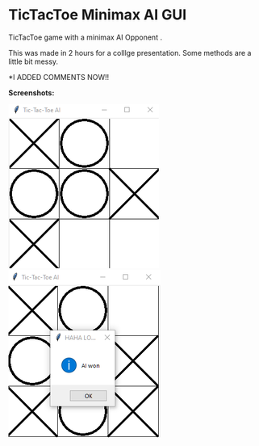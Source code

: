 # TicTacToe Minimax AI GUI
 TicTacToe game with a minimax AI Opponent . 

 This was made in 2 hours for a colllge presentation. Some methods are a little bit messy.

 *I ADDED COMMENTS NOW!!

**Screenshots:**


 <img src='Screenshots/TicTacToe.png'>

 <img src='Screenshots/GameOver.png'>
